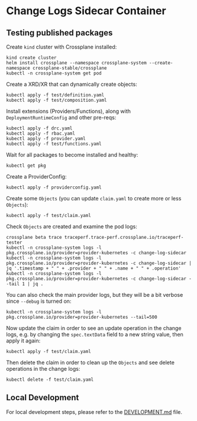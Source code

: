 # Change Logs Sidecar Container

## Testing published packages

Create `kind` cluster with Crossplane installed:
```
kind create cluster
helm install crossplane --namespace crossplane-system --create-namespace crossplane-stable/crossplane
kubectl -n crossplane-system get pod
```

Create a XRD/XR that can dynamically create objects:
```
kubectl apply -f test/definition.yaml
kubectl apply -f test/composition.yaml
```

Install extensions (Providers/Functions), along with `DeploymentRuntimeConfig`
and other pre-reqs:
```
kubectl apply -f drc.yaml
kubectl apply -f rbac.yaml
kubectl apply -f provider.yaml
kubectl apply -f test/functions.yaml
```

Wait for all packages to become installed and healthy:
```
kubectl get pkg
```

Create a ProviderConfig:
```
kubectl apply -f providerconfig.yaml
```

Create some `Objects` (you can update `claim.yaml` to create more or less `Objects`):
```
kubectl apply -f test/claim.yaml
```

Check `Objects` are created and examine the pod logs:
```
crossplane beta trace traceperf.trace-perf.crossplane.io/traceperf-tester
kubectl -n crossplane-system logs -l pkg.crossplane.io/provider=provider-kubernetes -c change-log-sidecar
kubectl -n crossplane-system logs -l pkg.crossplane.io/provider=provider-kubernetes -c change-log-sidecar | jq '.timestamp + " " + .provider + " " + .name + " " + .operation'
kubectl -n crossplane-system logs -l pkg.crossplane.io/provider=provider-kubernetes -c change-log-sidecar --tail 1 | jq .
```

You can also check the main provider logs, but they will be a bit verbose since `--debug` is turned on:
```
kubectl -n crossplane-system logs -l pkg.crossplane.io/provider=provider-kubernetes --tail=500
```

Now update the claim in order to see an update operation in the change logs,
e.g. by changing the `spec.textData` field to a new string value, then apply it
again:
```
kubectl apply -f test/claim.yaml
```

Then delete the claim in order to clean up the `Objects` and see delete
operations in the change logs:
```
kubectl delete -f test/claim.yaml
```

## Local Development

For local development steps, please refer to the [DEVELOPMENT.md](DEVELOPMENT.md) file.